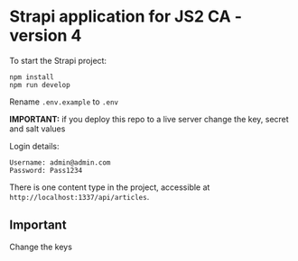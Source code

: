 # Strapi application for JS2 CA - version 4

To start the Strapi project:

```
npm install
npm run develop
```

Rename `.env.example` to `.env`

**IMPORTANT:** if you deploy this repo to a live server change the key, secret and salt values

Login details:

```
Username: admin@admin.com
Password: Pass1234
```

There is one content type in the project, accessible at `http://localhost:1337/api/articles`.

## Important

Change the keys
